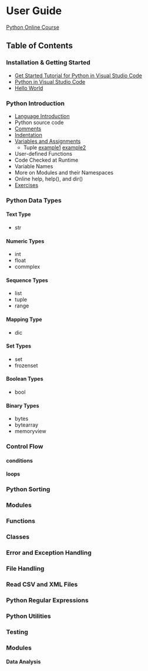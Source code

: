 # User Guide

[Python Online Course](python-courses.md)

## Table of Contents

### Installation & Getting Started

- [Get Started Tutorial for Python in Visual Studio Code](https://code.visualstudio.com/docs/python/python-tutorial)
- [Python in Visual Studio Code](https://code.visualstudio.com/docs/languages/python)
- [Hello World](https://yasirbhutta.blogspot.com/2022/09/python-print-function.html)
  
### Python Introduction

- [Language Introduction](http://yasirbhutta.blogspot.com/2022/09/python-introduction-language.html)
- Python source code
- [Comments](https://yasirbhutta.blogspot.com/2022/09/learn-python-in-1-minute-comments.html)
- [Indentation](https://yasirbhutta.blogspot.com/2022/09/learn-python-in-1-minute-python.html)
- [Variables and Assignments](https://yasirbhutta.blogspot.com/2022/09/python-variables-and-assignment-basic.html)
  - Tuple [example1](https://yasirbhutta.blogspot.com/2022/09/python-variables-and-assignment-tuple.html) [example2](https://yasirbhutta.blogspot.com/2022/09/python-variables-and-assignment-tuple_22.html)
- User-defined Functions
- Code Checked at Runtime
- Variable Names
- More on Modules and their Namespaces
- Online help, help(), and dir()
- [Exercises](exercises.md)

### Python Data Types

#### Text Type

- str

#### Numeric Types

- int
- float
- commplex

#### Sequence Types

- list
- tuple
- range

#### Mapping Type

- dic

#### Set Types

- set
- frozenset

#### Boolean Types

- bool

#### Binary Types

- bytes
- bytearray
- memoryview

### Control Flow

#### conditions

#### loops

### Python Sorting

### Modules

### Functions

### Classes

### Error and Exception Handling

### File Handling

### Read CSV and XML Files

### Python Regular Expressions

### Python Utilities

### Testing

### Modules

#### Data Analysis

